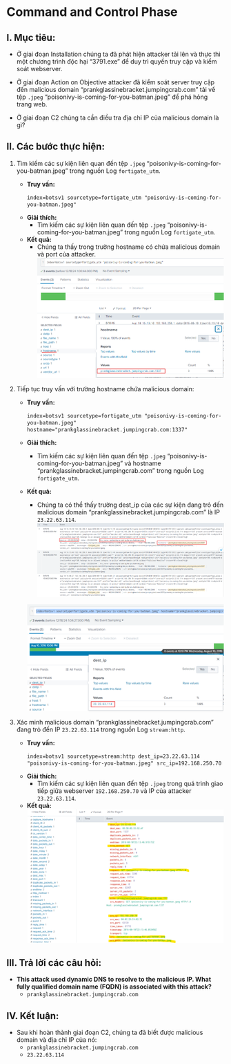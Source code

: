 # Command and Control Phase

## I. Mục tiêu:
- Ở giai đoạn Installation chúng ta đã phát hiện attacker tải lên và thực thi một chương trình độc hại “3791.exe” để duy trì quyền truy cập và kiểm soát webserver.

- Ở giai đoạn Action on Objective attacker đã kiểm soát server truy cập đến malicious domain “prankglassinebracket.jumpingcrab.com” tải về tệp `.jpeg` “poisonivy-is-coming-for-you-batman.jpeg” để phá hỏng trang web.

- Ở giai đoạn C2 chúng ta cần điều tra địa chỉ IP của malicious domain là gì?

## II. Các bước thực hiện:

1. Tìm kiếm các sự kiện liên quan đến tệp `.jpeg` “poisonivy-is-coming-for-you-batman.jpeg” trong nguồn Log `fortigate_utm`.
   - **Truy vấn:**
     ```spl
     index=botsv1 sourcetype=fortigate_utm "poisonivy-is-coming-for-you-batman.jpeg"
     ```
   - **Giải thích:**
     - Tìm kiếm các sự kiện liên quan đến tệp `.jpeg` “poisonivy-is-coming-for-you-batman.jpeg” trong nguồn Log `fortigate_utm`.
   - **Kết quả:**
     - Chúng ta thấy trong trường hostname có chứa malicious domain và port của attacker.
   ![Hình ảnh](https://github.com/PhucsS24/Incident-handling-with-Splunk/blob/main/5.%20Command%20and%20Control%20Phase/images/1.png)

2. Tiếp tục truy vấn với trường hostname chứa malicious domain:
   - **Truy vấn:**
     ```spl
     index=botsv1 sourcetype=fortigate_utm "poisonivy-is-coming-for-you-batman.jpeg" hostname="prankglassinebracket.jumpingcrab.com:1337"
     ```
   - **Giải thích:**
     - Tìm kiếm các sự kiện liên quan đến tệp `.jpeg` “poisonivy-is-coming-for-you-batman.jpeg” và hostname “prankglassinebracket.jumpingcrab.com” trong nguồn Log `fortigate_utm`.
   - **Kết quả:**
     - Chúng ta có thể thấy trường dest_ip của các sự kiện đang trỏ đến malicious domain “prankglassinebracket.jumpingcrab.com” là IP `23.22.63.114`.
     ![Hình ảnh](https://github.com/PhucsS24/Incident-handling-with-Splunk/blob/main/5.%20Command%20and%20Control%20Phase/images/2.png)

     ![Hình ảnh](https://github.com/PhucsS24/Incident-handling-with-Splunk/blob/main/5.%20Command%20and%20Control%20Phase/images/3.png)

3. Xác minh malicious domain “prankglassinebracket.jumpingcrab.com” đang trỏ đến IP `23.22.63.114` trong nguồn Log `stream:http`.
   - **Truy vấn:**
     ```spl
     index=botsv1 sourcetype=stream:http dest_ip=23.22.63.114 "poisonivy-is-coming-for-you-batman.jpeg" src_ip=192.168.250.70
     ```
   - **Giải thích:**
     - Tìm kiếm các sự kiện liên quan đến tệp `.jpeg` trong quá trình giao tiếp giữa webserver `192.168.250.70` và IP của attacker `23.22.63.114`.
   - **Kết quả:**
   ![Hình ảnh](https://github.com/PhucsS24/Incident-handling-with-Splunk/blob/main/5.%20Command%20and%20Control%20Phase/images/4.png)

## III. Trả lời các câu hỏi:

- **This attack used dynamic DNS to resolve to the malicious IP. What fully qualified domain name (FQDN) is associated with this attack?**
  - `prankglassinebracket.jumpingcrab.com`

## IV. Kết luận:
- Sau khi hoàn thành giai đoạn C2, chúng ta đã biết được malicious domain và địa chỉ IP của nó:
  - `prankglassinebracket.jumpingcrab.com`
  - `23.22.63.114`
